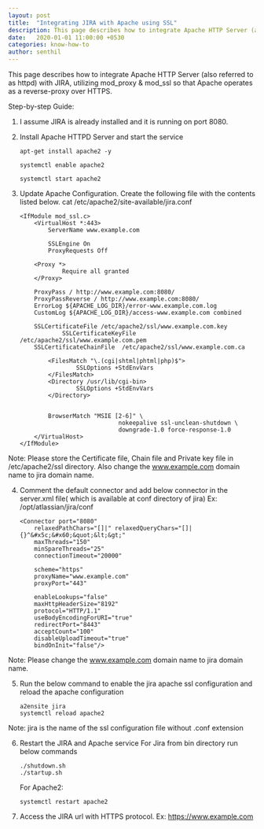 ```yaml
---
layout: post
title:  "Integrating JIRA with Apache using SSL"
description: This page describes how to integrate Apache HTTP Server (also referred to as httpd) with JIRA, utilizing mod_proxy & mod_ssl so that Apache operates as a reverse-proxy over HTTPS. 
date:   2020-01-01 11:00:00 +0530
categories: know-how-to
author: senthil
---
```


This page describes how to integrate Apache HTTP Server (also referred to as httpd) with JIRA, utilizing mod_proxy & mod_ssl so that Apache operates as a reverse-proxy over HTTPS.

Step-by-step Guide:
1. I assume JIRA is already installed and it is running on port 8080.

2. Install Apache HTTPD Server and start the service
    ```
    apt-get install apache2 -y
    
    systemctl enable apache2 

    systemctl start apache2
    ```

3. Update Apache Configuration. Create the following file with the contents listed below.
   cat /etc/apache2/site-available/jira.conf
    ```
    <IfModule mod_ssl.c>
        <VirtualHost *:443>
            ServerName www.example.com

            SSLEngine On
            ProxyRequests Off
        
        <Proxy *>
                Require all granted
        </Proxy>
    
        ProxyPass / http://www.example.com:8080/
        ProxyPassReverse / http://www.example.com:8080/
        ErrorLog ${APACHE_LOG_DIR}/error-www.example.com.log
        CustomLog ${APACHE_LOG_DIR}/access-www.example.com combined

        SSLCertificateFile /etc/apache2/ssl/www.example.com.key
                SSLCertificateKeyFile /etc/apache2/ssl/www.example.com.pem
        SSLCertificateChainFile  /etc/apache2/ssl/www.example.com.ca

            <FilesMatch "\.(cgi|shtml|phtml|php)$">
                    SSLOptions +StdEnvVars
            </FilesMatch>
            <Directory /usr/lib/cgi-bin>
                    SSLOptions +StdEnvVars
            </Directory>


            BrowserMatch "MSIE [2-6]" \
                                nokeepalive ssl-unclean-shutdown \
                                downgrade-1.0 force-response-1.0
        </VirtualHost>
    </IfModule>
    ```

Note: Please store the Certificate file, Chain file and Private key file in /etc/apache2/ssl directory. Also change the www.example.com domain name to jira domain name.

4. Comment the default connector and add below connector in the server.xml file( which is available at conf directory of jira) Ex: /opt/atlassian/jira/conf
    ```
    <Connector port="8080"
        relaxedPathChars="[]|" relaxedQueryChars="[]|{}^&#x5c;&#x60;&quot;&lt;&gt;"
        maxThreads="150"
        minSpareThreads="25"
        connectionTimeout="20000"

        scheme="https"
        proxyName="www.example.com"
        proxyPort="443"

        enableLookups="false"
        maxHttpHeaderSize="8192"
        protocol="HTTP/1.1"
        useBodyEncodingForURI="true"
        redirectPort="8443"
        acceptCount="100"
        disableUploadTimeout="true"
        bindOnInit="false"/>
    ```

 Note: Please change the www.example.com domain name to jira domain name.

5. Run the below command to enable the jira apache ssl configuration and reload the apache configuration 
    ```
    a2ensite jira
    systemctl reload apache2
    ```

Note: jira is the name of the ssl configuration file without .conf extension

6. Restart the JIRA and Apache service
   For Jira from bin directory run below commands
    ```
    ./shutdown.sh
    ./startup.sh
    ```

   For Apache2:
    ```
    systemctl restart apache2
    ```

7. Access the JIRA url with HTTPS protocol. Ex: https://www.example.com

